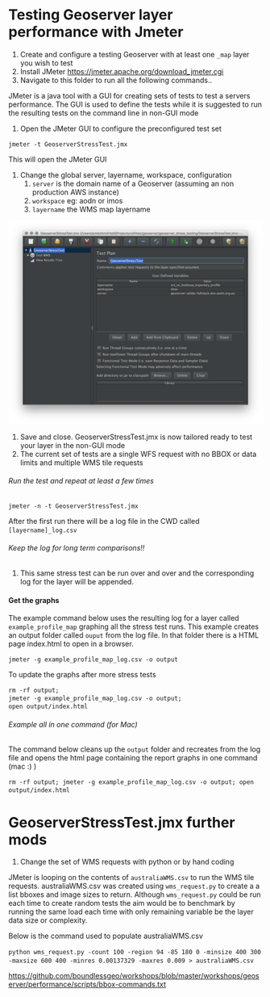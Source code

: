 

#  Testing Geoserver layer performance with Jmeter



1. Create and configure a testing Geoserver with at least one `_map` layer you wish to test
1. Install JMeter https://jmeter.apache.org/download_jmeter.cgi
1. Navigate to this folder to run all the following commands..

JMeter is a java tool with a GUI for creating sets of tests to test a servers performance. The GUI is used to define the tests while it is suggested to run the resulting tests on the command line in non-GUI mode

1. Open the JMeter GUI to configure the preconfigured test set

```$xslt
jmeter -t GeoserverStressTest.jmx
```

This will open the JMeter GUI
1. Change the global server, layername, workspace, configuration
    1. `server` is the domain name of a Geoserver (assuming an non production AWS instance)
    1. `workspace` eg: aodn or imos
    1. `layername` the WMS map layername 

![thingy](images/main.png) 

1. Save and close. GeoserverStressTest.jmx is now tailored ready to test your layer in the non-GUI mode
1. The current set of tests are a single WFS request with no BBOX or data limits and multiple WMS tile requests 

###### Run the test and repeat at least a few times
```
jmeter -n -t GeoserverStressTest.jmx
```
After the first run there will be a log file in the CWD called `[layername]_log.csv` 

###### Keep the log for long term comparisons!!
1. This same stress test can be run over and over and the corresponding log for the layer will be appended.

#### Get the graphs
The example command below uses the resulting log for a layer called `example_profile_map` graphing all the  stress test runs. This example creates an output folder called `ouput` from the log file. In that folder there is a HTML page index.html to open in a browser.

```
jmeter -g example_profile_map_log.csv -o output
```
To update the graphs after more stress tests
```$xslt
rm -rf output; 
jmeter -g example_profile_map_log.csv -o output; 
open output/index.html
```


###### Example all in one command (for Mac)

The command below cleans up the `output` folder and recreates from the log file and opens the html page containing the report graphs in one command (mac :) )

```$xslt
rm -rf output; jmeter -g example_profile_map_log.csv -o output; open output/index.html
```

# GeoserverStressTest.jmx further mods

1. Change the set of WMS requests with python or by hand coding

JMeter is looping on the contents of `australiaWMS.csv` to run the WMS tile requests. australiaWMS.csv was created using `wms_request.py` to create a a list bboxes and image sizes to return. Although `wms_request.py` could be run each time to create random tests the aim would be to benchmark by running the same load each time with only remaining variable be the layer data size or complexity.


Below is the command used to populate australiaWMS.csv


`python wms_request.py -count 100 -region 94 -85 180 0 -minsize 400 300 -maxsize 600 400 -minres 0.00137329 -maxres 0.009 > australiaWMS.csv`


https://github.com/boundlessgeo/workshops/blob/master/workshops/geoserver/performance/scripts/bbox-commands.txt

